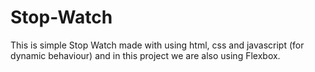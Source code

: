 # Stop-Watch
This is simple Stop Watch made with using html, css and javascript (for dynamic behaviour) and in this project we are also using Flexbox.

